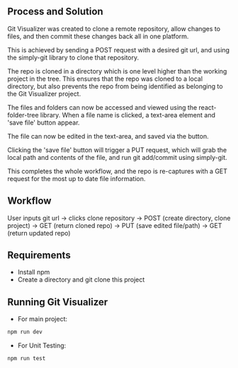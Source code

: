 ## Process and Solution
Git Visualizer was created to clone a remote repository, allow changes to files, and then commit these changes back all in one platform. 

This is achieved by sending a POST request with a desired git url, and using the simply-git library to clone that repository. 

The repo is cloned in a directory which is one level higher than the working project in the tree. This ensures that the repo was cloned to a local directory, but also prevents the repo from being identified as belonging to the Git Visualizer project. 

The files and folders can now be accessed and viewed using the react-folder-tree library. When a file name is clicked, a text-area element and 'save file' button appear. 

The file can now be edited in the text-area, and saved via the button. 

Clicking the 'save file' button will trigger a PUT request, which will grab the local path and contents of the file, and run git add/commit using simply-git. 

This completes the whole workflow, and the repo is re-captures with a GET request for the most up to date file information.

## Workflow
User inputs git url -> clicks clone repository -> POST (create directory, clone project) -> GET (return cloned repo) -> PUT (save edited file/path) -> GET (return updated repo)

## Requirements 
- Install npm
- Create a directory and git clone this project

## Running Git Visualizer
- For main project:
```bash
npm run dev
```

- For Unit Testing:
```bash
npm run test
```
